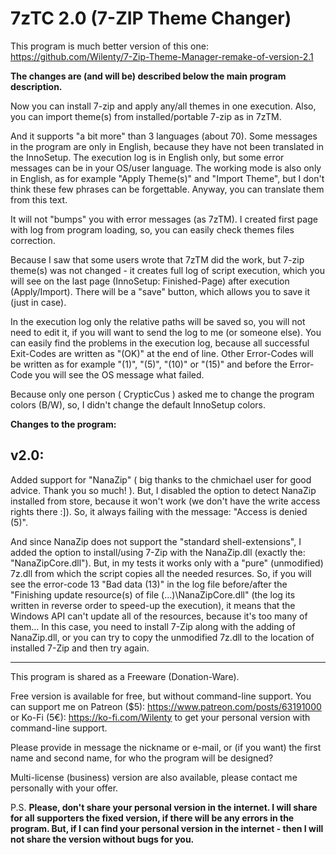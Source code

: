 # 7zTC 2.0 (7-ZIP Theme Changer)

This program is much better version of this one: https://github.com/Wilenty/7-Zip-Theme-Manager-remake-of-version-2.1

**The changes are (and will be) described below the main program description.**

Now you can install 7-zip and apply any/all themes in one execution. Also, you can import theme(s) from installed/portable 7-zip as in 7zTM.

And it supports "a bit more" than 3 languages (about 70).
Some messages in the program are only in English, because they have not been translated in the InnoSetup.
The execution log is in English only, but some error messages can be in your OS/user language.
The working mode is also only in English, as for example "Apply Theme(s)" and "Import Theme", but I don't think these few phrases can be forgettable. Anyway, you can translate them from this text.

It will not "bumps" you with error messages (as 7zTM). I created first page with log from program loading, so, you can easily check themes files correction.

Because I saw that some users wrote that 7zTM did the work, but 7-zip theme(s) was not changed - it creates full log of script execution, which you will see on the last page (InnoSetup: Finished-Page) after execution (Apply/Import). There will be a "save" button, which allows you to save it (just in case).

In the execution log only the relative paths will be saved so, you will not need to edit it, if you will want to send the log to me (or someone else).
You can easily find the problems in the execution log, because all successful Exit-Codes are written as "(OK)" at the end of line. Other Error-Codes will be written as for example "(1)", "(5)", "(10)" or "(15)" and before the Error-Code you will see the OS message what failed.

Because only one person ( CrypticCus ) asked me to change the program colors (B/W), so, I didn't change the default InnoSetup colors.

**Changes to the program:**
## v2.0:
Added support for "NanaZip" ( big thanks to the chmichael user for good advice. Thank you so much! ).
But, I disabled the option to detect NanaZip installed from store, because it won't work (we don't have the write access rights there :]). So, it always failing with the message: "Access is denied (5)".

And since NanaZip does not support the "standard shell-extensions", I added the option to install/using 7-Zip with the NanaZip.dll (exactly the: "NanaZipCore.dll").
But, in my tests it works only with a "pure" (unmodified) 7z.dll from which the script copies all the needed resurces.
So, if you will see the error-code 13 "Bad data (13)" in the log file before/after the "Finishing update resource(s) of file (...)\NanaZipCore.dll" (the log its written in reverse order to speed-up the execution), it means that the Windows API can't update all of the resources, because it's too many of them...
In this case, you need to install 7-Zip along with the adding of NanaZip.dll, or you can try to copy the unmodified 7z.dll to the location of installed 7-Zip and then try again.

---

This program is shared as a Freeware (Donation-Ware).

Free version is available for free, but without command-line support. You can support me on Patreon ($5): https://www.patreon.com/posts/63191000
or Ko-Fi (5€): https://ko-fi.com/Wilenty
to get your personal version with command-line support.

Please provide in message the nickname or e-mail, or (if you want) the first name and second name, for who the program will be designed?

Multi-license (business) version are also available, please contact me personally with your offer.

P.S.
**Please, don't share your personal version in the internet.
I will share for all supporters the fixed version, if there will be any errors in the program. But, if I can find your personal version in the internet - then I will not share the version without bugs for you.**
